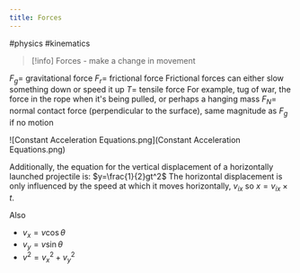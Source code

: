 ```yaml
---
title: Forces
---
```

#physics #kinematics

> [!info]
> Forces - make a change in movement

$F_{g}=$ gravitational force
$F_{r}=$ frictional force
Frictional forces can either slow something down or speed it up
$T=$ tensile force
For example, tug of war, the force in the rope when it's being pulled, or perhaps a hanging mass
$F_{N}=$ normal contact force (perpendicular to the surface), same magnitude as $F_{g}$ if no motion

![Constant Acceleration Equations.png](Constant Acceleration Equations.png)

Additionally, the equation for the vertical displacement of a horizontally launched projectile is:
$y=\frac{1}{2}gt^2$
The horizontal displacement is only influenced by the speed at which it moves horizontally, $v_{ix}$ so $x=v_{ix}\times t$.

Also
- $v_{x}=v\cos{\theta}$
- $v_{y}=v\sin{\theta}$
- $v^{2}=v_{x}^{2}+v_{y}^{2}$

